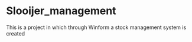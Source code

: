 # Slooijer_management
This is a project in which through Winform a stock management system is created
